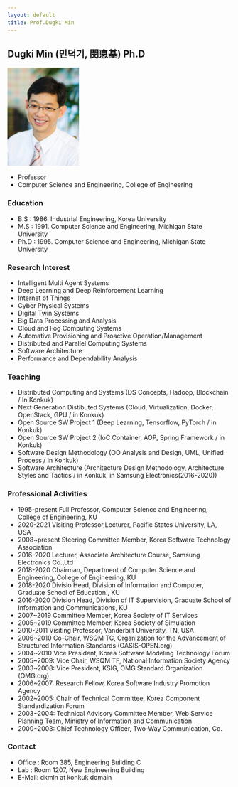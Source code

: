 ```yaml
---
layout: default
title: Prof.Dugki Min
---
```


## Dugki Min (민덕기, 閔悳基) Ph.D
![alt_text](./profile-dkmin-small.jpg)
* Professor
* Computer Science and Engineering, College of Engineering

### Education
* B.S : 1986. Industrial Engineering, Korea University
* M.S : 1991. Computer Science and Engineering, Michigan State University
* Ph.D : 1995. Computer Science and Engineering, Michigan State University

### Research Interest
* Intelligent Multi Agent Systems
* Deep Learning and Deep Reinforcement Learning
* Internet of Things 
* Cyber Physical Systems 
* Digital Twin Systems 
* Big Data Processing and Analysis 
* Cloud and Fog Computing Systems
* Automative Provisioning and Proactive Operation/Management
* Distributed and Parallel Computing Systems
* Software Architecture 
* Performance and Dependability Analysis

### Teaching
* Distributed Computing and Systems (DS Concepts, Hadoop, Blockchain / In Konkuk)
* Next Generation Distibuted Systems (Cloud, Virtualization, Docker, OpenStack, GPU / in Konkuk)
* Open Source SW Project 1 (Deep Learning, Tensorflow, PyTorch / in Konkuk)
* Open Source SW Project 2 (IoC Container, AOP, Spring Framework / in Konkuk)
* Software Design Methodology (OO Analysis and Design, UML, Unified Process / in Konkuk)
* Software Architecture (Architecture Design Methodology, Architecture Styles and Tactics / in Konkuk, in Samsung Electronics(2016-2020))

### Professional Activities
* 1995-present Full Professor, Computer Science and Engineering, College of Engineering, KU
* 2020-2021    Visiting Professor,Lecturer, Pacific States University, LA, USA
* 2008~present Steering Committee Member, Korea Software Technology Association 
* 2016-2020   Lecturer, Associate Architecture Course, Samsung Electronics Co.,Ltd
* 2018-2020   Chairman, Department of Computer Science and Engineering, College of Engineering, KU
* 2018-2020   Divisio Head, Division of Information and Computer, Graduate School of Education., KU
* 2016-2020   Division Head, Division of IT Supervision, Graduate School of Information and Communications, KU
* 2007~2019 Committee Member, Korea Society of IT Services
* 2005~2019 Committee Member, Korea Society of Simulation
* 2010-2011   Visiting Professor, Vanderbilt University, TN, USA
* 2006~2010   Co-Chair, WSQM TC, Organization for the Advancement of Structured Information Standards (OASIS-OPEN.org)
* 2004~2010   Vice President, Korea Software Modeling Technology Forum
* 2005~2009:  Vice Chair, WSQM TF, National Information Society Agency
* 2003~2008:  Vice President, KSIG, OMG Standard Organization (OMG.org)
* 2006~2007:  Research Fellow, Korea Software Industry Promotion Agency
* 2002~2005:  Chair of Technical Committee, Korea Component Standardization Forum
* 2003~2004:  Technical Advisory Committee Member, Web Service Planning Team, Ministry of Information and Communication
* 2000~2003:  Chief Technology Officer, Two-Way Communication, Co.

### Contact
* Office : Room 385, Engineering Building C
* Lab : Room 1207, New Engineering Building
* E-Mail: dkmin at konkuk domain
